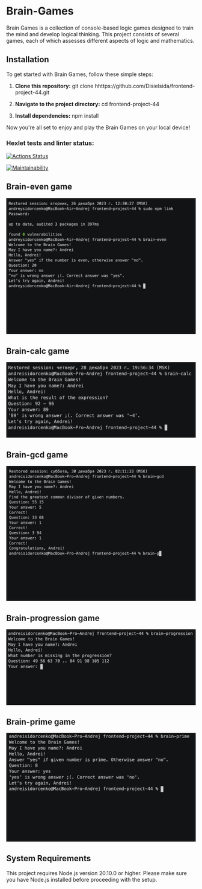 # Brain-Games

Brain Games is a collection of console-based logic games designed to train the mind and develop logical thinking. This project consists of several games, each of which assesses different aspects of logic and mathematics.

## Installation
To get started with Brain Games, follow these simple steps:

1. **Clone this repository:**
    git clone hhttps://github.com/Disielsida/frontend-project-44.git

2. **Navigate to the project directory:**
    cd frontend-project-44

3. **Install dependencies:**
    npm install

Now you're all set to enjoy and play the Brain Games on your local device!

### Hexlet tests and linter status:
[![Actions Status](https://github.com/Disielsida/frontend-project-44/actions/workflows/hexlet-check.yml/badge.svg)](https://github.com/Disielsida/frontend-project-44/actions)

[![Maintainability](https://api.codeclimate.com/v1/badges/23b610346086c5b3f391/maintainability)](https://codeclimate.com/github/Disielsida/frontend-project-44/maintainability)

## Brain-even game
[![Brain-even game](img/brain-even.png)](https://asciinema.org/a/p7IYqxOVDKigA1CSb5QdgVCwx)

## Brain-calc game
[![Brain-clc game](img/brain-calc.png)](https://asciinema.org/a/ZdK7P7xjJn700azIzngekbZMI)

## Brain-gcd game
[![Brain-gcd game](img/brain-gcd.png)](https://asciinema.org/a/cPgFoDYdwct19LylCxsy5dPDk)

## Brain-progression game
[![Brain-progression game](img/brain-progression.png)](https://asciinema.org/a/WmC7gPyDReen0zXEejVyW5pg5)

## Brain-prime game
[![Brain-prime game](img/brain-prime.png)](https://asciinema.org/a/AeArBBpUb9bzDUbsHaUh5lQOH)

## System Requirements
This project requires Node.js version 20.10.0 or higher.
Please make sure you have Node.js installed before proceeding with the setup.

